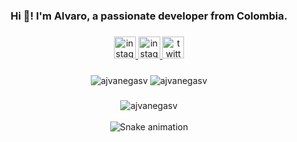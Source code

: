 <h3 align="center">Hi 👋! I'm Alvaro, a passionate developer from Colombia.</h3>

###

<div align="center">
<a href="https://ajvanegasv.dev/" target="_blank">
    <img src="https://img.shields.io/badge/my_portfolio-000?style=for-the-badge&logo=ko-fi&logoColor=white" height="35" alt="instagram logo"  />
  </a>
  <a href="https://www.instagram.com/ajvanegasv/" target="_blank">
    <img src="https://img.shields.io/static/v1?message=Instagram&logo=instagram&label=&color=E4405F&logoColor=white&labelColor=&style=for-the-badge" height="35" alt="instagram logo"  />
  </a>
  <a href="https://twitter.com/ajvanegasv" target="_blank">
    <img src="https://img.shields.io/static/v1?message=Twitter&logo=twitter&label=&color=1DA1F2&logoColor=white&labelColor=&style=for-the-badge" height="35" alt="twitter logo"  />
  </a>
</div>

###

###

<div align="center">

<img align="center" src="https://github-readme-stats.vercel.app/api?username=ajvanegasv&show_icons=true&locale=en" alt="ajvanegasv" />

<img align="center" src="https://github-readme-streak-stats.herokuapp.com/?user=ajvanegasv&" alt="ajvanegasv" />
</div>

###

<div align="center">
<img align="center" src="https://github-readme-stats.vercel.app/api/top-langs?username=ajvanegasv&show_icons=true&locale=en&layout=compact" alt="ajvanegasv"/>
</div>

<br clear="both">

<div align="center">
<img src="https://raw.githubusercontent.com/ajvanegasv/ajvanegasv/output/snake.svg" alt="Snake animation" />
</div>

###
